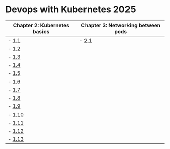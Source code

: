 # Devops with Kubernetes 2025

| Chapter 2: Kubernetes basics | Chapter 3: Networking between pods                        |
|----------------------|-------------------------------------------------------------------|
| - [1.1](https://github.com/PacoZG/devops-with-kubernetes-2025/tree/1.1)   | - [2.1](https://github.com/PacoZG/devops-with-kubernetes-2025/tree/2.1) |
| - [1.2](https://github.com/PacoZG/devops-with-kubernetes-2025/tree/1.2)   |
| - [1.3](https://github.com/PacoZG/devops-with-kubernetes-2025/tree/1.3)   |
| - [1.4](https://github.com/PacoZG/devops-with-kubernetes-2025/tree/1.4)   |
| - [1.5](https://github.com/PacoZG/devops-with-kubernetes-2025/tree/1.5)   |
| - [1.6](https://github.com/PacoZG/devops-with-kubernetes-2025/tree/1.6)   |
| - [1.7](https://github.com/PacoZG/devops-with-kubernetes-2025/tree/1.7)   |
| - [1.8](https://github.com/PacoZG/devops-with-kubernetes-2025/tree/1.8)   |
| - [1.9](https://github.com/PacoZG/devops-with-kubernetes-2025/tree/1.9)   |
| - [1.10](https://github.com/PacoZG/devops-with-kubernetes-2025/tree/1.10) |
| - [1.11](https://github.com/PacoZG/devops-with-kubernetes-2025/tree/1.11) |
| - [1.12](https://github.com/PacoZG/devops-with-kubernetes-2025/tree/1.12) |
| - [1.13](https://github.com/PacoZG/devops-with-kubernetes-2025/tree/1.13) |


